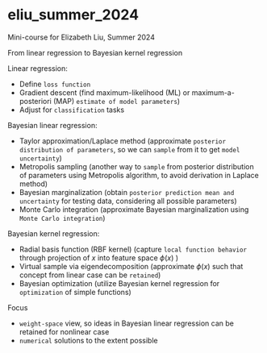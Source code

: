 # eliu_summer_2024
Mini-course for Elizabeth Liu, Summer 2024

From linear regression to Bayesian kernel regression 

Linear regression:
* Define `loss function`
* Gradient descent (find maximum-likelihood (ML) or maximum-a-posteriori (MAP) `estimate of model parameters`)
* Adjust for `classification` tasks

Bayesian linear regression:
* Taylor approximation/Laplace method (approximate `posterior distribution of parameters`, so we can `sample` from it to get `model uncertainty`)
* Metropolis sampling (another way to `sample` from posterior distribution of parameters using Metropolis algorithm, to avoid derivation in Laplace method)
* Bayesian marginalization (obtain `posterior prediction mean and uncertainty` for testing data, considering all possible parameters)
* Monte Carlo integration (approximate Bayesian marginalization using `Monte Carlo integration`)

Bayesian kernel regression:
* Radial basis function (RBF kernel) (capture `local function behavior` through projection of $x$ into feature space $\phi(x)$ )
* Virtual sample via eigendecomposition (approximate $\phi(x)$ such that concept from linear case can be `retained`)
* Bayesian optimization (utilize Bayesian kernel regression for `optimization` of simple functions)

Focus
* `weight-space` view, so ideas in Bayesian linear regression can be retained for nonlinear case
* `numerical` solutions to the extent possible

